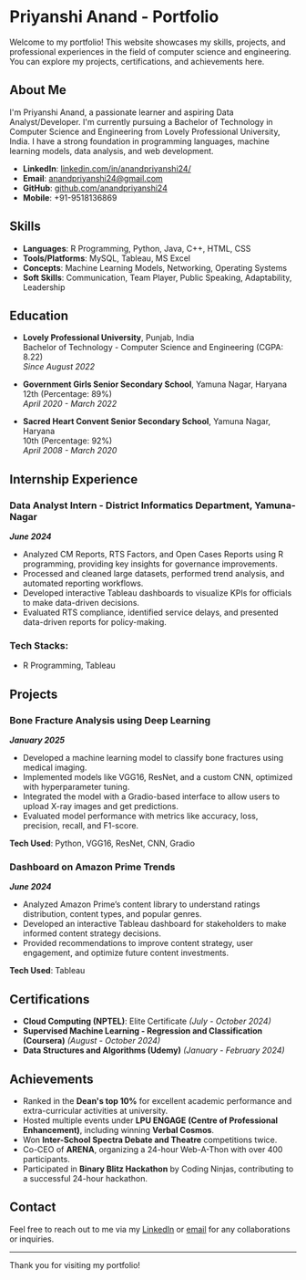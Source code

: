 # Priyanshi Anand - Portfolio

Welcome to my portfolio! This website showcases my skills, projects, and professional experiences in the field of computer science and engineering. You can explore my projects, certifications, and achievements here.

## About Me

I'm Priyanshi Anand, a passionate learner and aspiring Data Analyst/Developer. I'm currently pursuing a Bachelor of Technology in Computer Science and Engineering from Lovely Professional University, India. I have a strong foundation in programming languages, machine learning models, data analysis, and web development.

- **LinkedIn**: [linkedin.com/in/anandpriyanshi24/](https://linkedin.com/in/anandpriyanshi24/)
- **Email**: anandpriyanshi24@gmail.com
- **GitHub**: [github.com/anandpriyanshi24](https://github.com/anandpriyanshi24/)
- **Mobile**: +91-9518136869

## Skills

- **Languages**: R Programming, Python, Java, C++, HTML, CSS
- **Tools/Platforms**: MySQL, Tableau, MS Excel
- **Concepts**: Machine Learning Models, Networking, Operating Systems
- **Soft Skills**: Communication, Team Player, Public Speaking, Adaptability, Leadership

## Education

- **Lovely Professional University**, Punjab, India  
  Bachelor of Technology - Computer Science and Engineering (CGPA: 8.22)  
  _Since August 2022_
  
- **Government Girls Senior Secondary School**, Yamuna Nagar, Haryana  
  12th (Percentage: 89%)  
  _April 2020 - March 2022_
  
- **Sacred Heart Convent Senior Secondary School**, Yamuna Nagar, Haryana  
  10th (Percentage: 92%)  
  _April 2008 - March 2020_

## Internship Experience

### Data Analyst Intern - District Informatics Department, Yamuna-Nagar  
_**June 2024**_  
- Analyzed CM Reports, RTS Factors, and Open Cases Reports using R programming, providing key insights for governance improvements.
- Processed and cleaned large datasets, performed trend analysis, and automated reporting workflows.
- Developed interactive Tableau dashboards to visualize KPIs for officials to make data-driven decisions.
- Evaluated RTS compliance, identified service delays, and presented data-driven reports for policy-making.

### Tech Stacks:  
- R Programming, Tableau

## Projects

### Bone Fracture Analysis using Deep Learning  
_**January 2025**_  
- Developed a machine learning model to classify bone fractures using medical imaging.
- Implemented models like VGG16, ResNet, and a custom CNN, optimized with hyperparameter tuning.
- Integrated the model with a Gradio-based interface to allow users to upload X-ray images and get predictions.
- Evaluated model performance with metrics like accuracy, loss, precision, recall, and F1-score.

**Tech Used**: Python, VGG16, ResNet, CNN, Gradio

### Dashboard on Amazon Prime Trends  
_**June 2024**_  
- Analyzed Amazon Prime’s content library to understand ratings distribution, content types, and popular genres.
- Developed an interactive Tableau dashboard for stakeholders to make informed content strategy decisions.
- Provided recommendations to improve content strategy, user engagement, and optimize future content investments.

**Tech Used**: Tableau

## Certifications

- **Cloud Computing (NPTEL)**: Elite Certificate _(July - October 2024)_
- **Supervised Machine Learning - Regression and Classification (Coursera)** _(August - October 2024)_
- **Data Structures and Algorithms (Udemy)** _(January - February 2024)_

## Achievements

- Ranked in the **Dean's top 10%** for excellent academic performance and extra-curricular activities at university.
- Hosted multiple events under **LPU ENGAGE (Centre of Professional Enhancement)**, including winning **Verbal Cosmos**.
- Won **Inter-School Spectra Debate and Theatre** competitions twice.
- Co-CEO of **ARENA**, organizing a 24-hour Web-A-Thon with over 400 participants.
- Participated in **Binary Blitz Hackathon** by Coding Ninjas, contributing to a successful 24-hour hackathon.

## Contact

Feel free to reach out to me via my [LinkedIn](https://linkedin.com/in/anandpriyanshi24/) or [email](mailto:anandpriyanshi24@gmail.com) for any collaborations or inquiries.

---

Thank you for visiting my portfolio!
